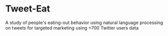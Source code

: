 # Tweet-Eat
A study of people's eating-out behavior using natural language processing on tweets for targeted marketing using +700 Twitter users data
